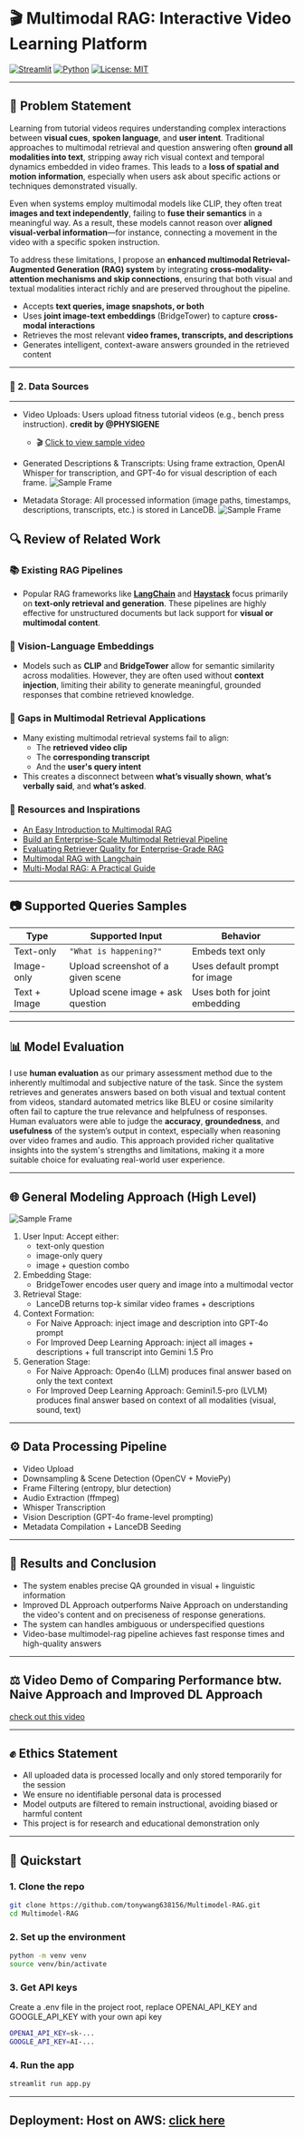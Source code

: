 # 🎬 Multimodal RAG: Interactive Video Learning Platform

[![Streamlit](https://img.shields.io/badge/Streamlit-1.33.0-red?logo=streamlit)](https://streamlit.io/)
[![Python](https://img.shields.io/badge/python-3.13.3-blue.svg?logo=python)](https://www.python.org/)
[![License: MIT](https://img.shields.io/badge/License-MIT-yellow.svg)](https://opensource.org/licenses/MIT)


---

## 🧩 Problem Statement

Learning from tutorial videos requires understanding complex interactions between **visual cues**, **spoken language**, and **user intent**. Traditional approaches to multimodal retrieval and question answering often **ground all modalities into text**, stripping away rich visual context and temporal dynamics embedded in video frames. This leads to a **loss of spatial and motion information**, especially when users ask about specific actions or techniques demonstrated visually.

Even when systems employ multimodal models like CLIP, they often treat **images and text independently**, failing to **fuse their semantics** in a meaningful way. As a result, these models cannot reason over **aligned visual-verbal information**—for instance, connecting a movement in the video with a specific spoken instruction.

To address these limitations, I propose an **enhanced multimodal Retrieval-Augmented Generation (RAG) system** by integrating **cross-modality-attention mechanisms and skip connections**, ensuring that both visual and textual modalities interact richly and are preserved throughout the pipeline.

- Accepts **text queries, image snapshots, or both**
- Uses **joint image-text embeddings** (BridgeTower) to capture **cross-modal interactions**
- Retrieves the most relevant **video frames, transcripts, and descriptions**
- Generates intelligent, context-aware answers grounded in the retrieved content


---
### 🧾 2. Data Sources
---
- Video Uploads: Users upload fitness tutorial videos (e.g., bench press instruction). **credit by @PHYSIGENE**
  * 🎬 [Click to view sample video](data/raw_video/sample.mp4)

- Generated Descriptions & Transcripts: Using frame extraction, OpenAI Whisper for transcription, and GPT-4o for visual description of each frame.
![Sample Frame](data/output_after_preprocess/sample_output1.png)

- Metadata Storage: All processed information (image paths, timestamps, descriptions, transcripts, etc.) is stored in LanceDB.
![Sample Frame](data/embedding_space/sample_embedding_structure.png)

## 🔍 Review of Related Work

### 📚 Existing RAG Pipelines
- Popular RAG frameworks like **[LangChain](https://www.langchain.com/)** and **[Haystack](https://haystack.deepset.ai/)** focus primarily on **text-only retrieval and generation**. These pipelines are highly effective for unstructured documents but lack support for **visual or multimodal content**.

### 🧠 Vision-Language Embeddings
- Models such as **CLIP** and **BridgeTower** allow for semantic similarity across modalities. However, they are often used without **context injection**, limiting their ability to generate meaningful, grounded responses that combine retrieved knowledge.

### 🎥 Gaps in Multimodal Retrieval Applications
* Many existing multimodal retrieval systems fail to align:
  - The **retrieved video clip**
  - The **corresponding transcript**
  - And the **user's query intent**
* This creates a disconnect between **what’s visually shown**, **what’s verbally said**, and **what’s asked**.

### 🔗 Resources and Inspirations

- [An Easy Introduction to Multimodal RAG](https://developer.nvidia.com/blog/an-easy-introduction-to-multimodal-retrieval-augmented-generation/)
- [Build an Enterprise-Scale Multimodal Retrieval Pipeline](https://developer.nvidia.com/blog/build-an-enterprise-scale-multimodal-document-retrieval-pipeline-with-nvidia-nim-agent-blueprint/)
- [Evaluating Retriever Quality for Enterprise-Grade RAG](https://developer.nvidia.com/blog/evaluating-retriever-for-enterprise-grade-rag/)
- [Multimodal RAG with Langchain](https://www.deeplearning.ai/short-courses/multimodal-rag-chat-with-videos/)
- [Multi-Modal RAG: A Practical Guide](https://gautam75.medium.com/multi-modal-rag-a-practical-guide-99b0178c4fbb)


---
## 📷 Supported Queries Samples

| Type         | Supported Input              | Behavior                      |
|--------------|------------------------------|-------------------------------|
| Text-only    | `"What is happening?"`       | Embeds text only              |
| Image-only   | Upload screenshot of a given scene            | Uses default prompt for image |
| Text + Image | Upload scene image + ask question  | Uses both for joint embedding |

---
## 📊 Model Evaluation

I use **human evaluation** as our primary assessment method due to the inherently multimodal and subjective nature of the task. Since the system retrieves and generates answers based on both visual and textual content from videos, standard automated metrics like BLEU or cosine similarity often fail to capture the true relevance and helpfulness of responses. Human evaluators were able to judge the **accuracy**, **groundedness**, and **usefulness** of the system’s output in context, especially when reasoning over video frames and audio. This approach provided richer qualitative insights into the system's strengths and limitations, making it a more suitable choice for evaluating real-world user experience.


---
## 🌐 General Modeling Approach (High Level)
![Sample Frame](data/pipeline.jpg)

1. User Input: Accept either:
    * text-only question
    * image-only query
    * image + question combo
2. Embedding Stage:
    * BridgeTower encodes user query and image into a multimodal vector
3. Retrieval Stage:
    * LanceDB returns top-k similar video frames + descriptions
4. Context Formation:
    * For Naive Approach: inject image and description into GPT-4o prompt
    * For Improved Deep Learning Approach: inject all images + descriptions + full transcript into Gemini 1.5 Pro
5. Generation Stage:
    * For Naive Approach: Open4o (LLM) produces final answer based on only the text context
    * For Improved Deep Learning Approach: Gemini1.5-pro (LVLM) produces final answer based on context of all modalities (visual, sound, text)

---
## ⚙️ Data Processing Pipeline
* Video Upload
* Downsampling & Scene Detection (OpenCV + MoviePy)
* Frame Filtering (entropy, blur detection)
* Audio Extraction (ffmpeg)
* Whisper Transcription
* Vision Description (GPT-4o frame-level prompting)
* Metadata Compilation + LanceDB Seeding

---
## 🔬 Results and Conclusion
* The system enables precise QA grounded in visual + linguistic information
* Improved DL Approach outperforms Naive Approach on understanding the video's content and on preciseness of response generations.
* The system can handles ambiguous or underspecified questions
* Video-base multimodel-rag pipeline achieves fast response times and high-quality answers
---

## ⚖️ Video Demo of Comparing Performance btw. Naive Approach and Improved DL Approach
[check out this video](https://youtu.be/ahkUO0b5QmE)

---

## ✊ Ethics Statement
* All uploaded data is processed locally and only stored temporarily for the session
* We ensure no identifiable personal data is processed
* Model outputs are filtered to remain instructional, avoiding biased or harmful content
* This project is for research and educational demonstration only

---

## 🚀 Quickstart

### 1. Clone the repo

```bash
git clone https://github.com/tonywang638156/Multimodel-RAG.git
cd Multimodel-RAG
```

### 2. Set up the environment
```bash
python -m venv venv
source venv/bin/activate
```

### 3. Get API keys
Create a .env file in the project root, replace OPENAI_API_KEY and GOOGLE_API_KEY with your own api key
```bash
OPENAI_API_KEY=sk-...
GOOGLE_API_KEY=AI-...
```

### 4. Run the app
```bash
streamlit run app.py
```
---
## Deployment: Host on AWS: [click here](http://18.222.115.92:8501/)
